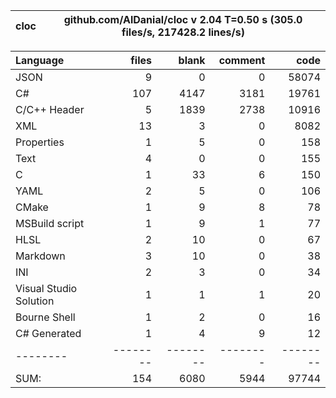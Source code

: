 cloc|github.com/AlDanial/cloc v 2.04  T=0.50 s (305.0 files/s, 217428.2 lines/s)
--- | ---

Language|files|blank|comment|code
:-------|-------:|-------:|-------:|-------:
JSON|9|0|0|58074
C#|107|4147|3181|19761
C/C++ Header|5|1839|2738|10916
XML|13|3|0|8082
Properties|1|5|0|158
Text|4|0|0|155
C|1|33|6|150
YAML|2|5|0|106
CMake|1|9|8|78
MSBuild script|1|9|1|77
HLSL|2|10|0|67
Markdown|3|10|0|38
INI|2|3|0|34
Visual Studio Solution|1|1|1|20
Bourne Shell|1|2|0|16
C# Generated|1|4|9|12
--------|--------|--------|--------|--------
SUM:|154|6080|5944|97744
